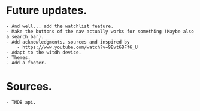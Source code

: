 # Future updates. 
    - And well... add the watchlist feature. 
    - Make the buttons of the nav actually works for something (Maybe also a search bar).
    - Add acknowledgments, sources and inspired by 
        - https://www.youtube.com/watch?v=9Bvt6BFf6_U
    - Adapt to the witdh device. 
    - Themes. 
    - Add a footer. 


#  Sources. 
    - TMDB api. 